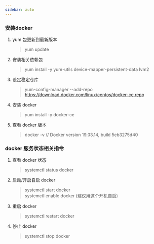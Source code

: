 ```yaml
---
sidebar: auto
---
```

### 安装docker
1. yum 包更新到最新版本
   > yum update
2. 安装相关依赖包
   > yum install -y yum-utils device-mapper-persistent-data lvm2
3. 设定稳定仓库
   > yum-config-manager --add-repo https://download.docker.com/linux/centos/docker-ce.repo
4. 安装 docker
   > yum install -y docker-ce
5. 查看 docker 版本
   > docker -v    // Docker version 19.03.14, build 5eb3275d40

 
 ### docker 服务状态相关指令

1. 查看 docker 状态
   > systemctl status docker
2. 启动/开启自启 docker
   > systemctl start docker  
   > systemctl enable docker (建议用这个开机自启)
3. 重启 docker
   > systemctl restart docker
4. 停止 docker
   > systemctl stop docker